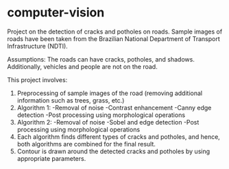# computer-vision
Project on the detection of cracks and potholes on roads. Sample images of roads have been taken from the Brazilian National Department of Transport Infrastructure (NDTI).

Assumptions: The roads can have cracks, potholes, and shadows. Additionally, vehicles and people are not on the road.

This project involves:
1. Preprocessing of sample images of the road (removing additional information such as trees, grass, etc.)
2. Algorithm 1: 
    -Removal of noise
    -Contrast enhancement
    -Canny edge detection
    -Post processing using morphological operations
3. Algorithm 2:
    -Removal of noise
    -Sobel and edge detection 
    -Post processing using morphological operations
4. Each algorithm finds different types of cracks and potholes, and hence, both algorithms are combined for the final result.
5. Contour is drawn around the detected cracks and potholes by using appropriate parameters.
